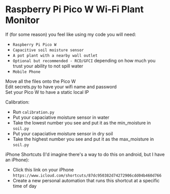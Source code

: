 # Raspberry Pi Pico W Wi-Fi Plant Monitor

If (for some reason) you feel like using my code you will need:  
- `Raspberry Pi Pico W`
- `Capacitive soil moisture sensor`
- `A pot plant with a nearby wall outlet`
- `Optional but recommended - RCD/GFCI` depending on how much you trust your ability to not spill water
- `Mobile Phone`

Move all the files onto the Pico W  
Edit secrets.py to have your wifi name and password  
Set your Pico W to have a static local IP

Calibration:
- Run `calibration.py`
- Put your capaciative moisture sensor in water
- Take the lowest number you see and put it as the min_moisture in `soil.py`
- Put your capaciative moisture sensor in dry soil
- Take the highest number you see and put it as the max_moisture in `soil.py`

iPhone Shortcuts (I'd imagine there's a way to do this on android, but I have an iPhone):  
- Click this link on your iPhone `https://www.icloud.com/shortcuts/87dc950382d74272906cdd04b460d766`
- Create a new personal automation that runs this shortcut at a specific time of day
